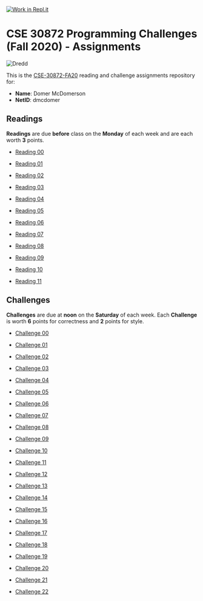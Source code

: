 [![Work in Repl.it](https://classroom.github.com/assets/work-in-replit-14baed9a392b3a25080506f3b7b6d57f295ec2978f6f33ec97e36a161684cbe9.svg)](https://classroom.github.com/online_ide?assignment_repo_id=2945228&assignment_repo_type=AssignmentRepo)
# CSE 30872 Programming Challenges (Fall 2020) - Assignments

![Dredd](https://github.com/nd-cse-30872-fa20/cse-30872-fa20-assignments/workflows/Dredd/badge.svg)

This is the [CSE-30872-FA20] reading and challenge assignments repository for:

- **Name**:     Domer McDomerson
- **NetID**:    dmcdomer

[CSE-30872-FA20]:   https://www3.nd.edu/~pbui/teaching/cse.30872.fa20/

## Readings

**Readings** are due **before** class on the **Monday** of each week and are
each worth **3** points.

- [Reading 00](https://www3.nd.edu/~pbui/teaching/cse.30872.fa20/reading00.html)

- [Reading 01](https://www3.nd.edu/~pbui/teaching/cse.30872.fa20/reading01.html)

- [Reading 02](https://www3.nd.edu/~pbui/teaching/cse.30872.fa20/reading02.html)

- [Reading 03](https://www3.nd.edu/~pbui/teaching/cse.30872.fa20/reading03.html)

- [Reading 04](https://www3.nd.edu/~pbui/teaching/cse.30872.fa20/reading04.html)

- [Reading 05](https://www3.nd.edu/~pbui/teaching/cse.30872.fa20/reading05.html)

- [Reading 06](https://www3.nd.edu/~pbui/teaching/cse.30872.fa20/reading06.html)

- [Reading 07](https://www3.nd.edu/~pbui/teaching/cse.30872.fa20/reading07.html)

- [Reading 08](https://www3.nd.edu/~pbui/teaching/cse.30872.fa20/reading08.html)

- [Reading 09](https://www3.nd.edu/~pbui/teaching/cse.30872.fa20/reading09.html)

- [Reading 10](https://www3.nd.edu/~pbui/teaching/cse.30872.fa20/reading10.html)

- [Reading 11](https://www3.nd.edu/~pbui/teaching/cse.30872.fa20/reading11.html)

## Challenges

**Challenges** are due at **noon** on the **Saturday** of each week.  Each
**Challenge** is worth **6** points for correctness and **2** points for style.

- [Challenge 00](https://www3.nd.edu/~pbui/teaching/cse.30872.fa20/challenge00.html)

- [Challenge 01](https://www3.nd.edu/~pbui/teaching/cse.30872.fa20/challenge01.html)

- [Challenge 02](https://www3.nd.edu/~pbui/teaching/cse.30872.fa20/challenge02.html)

- [Challenge 03](https://www3.nd.edu/~pbui/teaching/cse.30872.fa20/challenge03.html)

- [Challenge 04](https://www3.nd.edu/~pbui/teaching/cse.30872.fa20/challenge04.html)

- [Challenge 05](https://www3.nd.edu/~pbui/teaching/cse.30872.fa20/challenge05.html)

- [Challenge 06](https://www3.nd.edu/~pbui/teaching/cse.30872.fa20/challenge06.html)

- [Challenge 07](https://www3.nd.edu/~pbui/teaching/cse.30872.fa20/challenge07.html)

- [Challenge 08](https://www3.nd.edu/~pbui/teaching/cse.30872.fa20/challenge08.html)

- [Challenge 09](https://www3.nd.edu/~pbui/teaching/cse.30872.fa20/challenge09.html)

- [Challenge 10](https://www3.nd.edu/~pbui/teaching/cse.30872.fa20/challenge10.html)

- [Challenge 11](https://www3.nd.edu/~pbui/teaching/cse.30872.fa20/challenge11.html)

- [Challenge 12](https://www3.nd.edu/~pbui/teaching/cse.30872.fa20/challenge12.html)

- [Challenge 13](https://www3.nd.edu/~pbui/teaching/cse.30872.fa20/challenge13.html)

- [Challenge 14](https://www3.nd.edu/~pbui/teaching/cse.30872.fa20/challenge14.html)

- [Challenge 15](https://www3.nd.edu/~pbui/teaching/cse.30872.fa20/challenge15.html)

- [Challenge 16](https://www3.nd.edu/~pbui/teaching/cse.30872.fa20/challenge16.html)

- [Challenge 17](https://www3.nd.edu/~pbui/teaching/cse.30872.fa20/challenge17.html)

- [Challenge 18](https://www3.nd.edu/~pbui/teaching/cse.30872.fa20/challenge18.html)

- [Challenge 19](https://www3.nd.edu/~pbui/teaching/cse.30872.fa20/challenge19.html)

- [Challenge 20](https://www3.nd.edu/~pbui/teaching/cse.30872.fa20/challenge20.html)

- [Challenge 21](https://www3.nd.edu/~pbui/teaching/cse.30872.fa20/challenge21.html)

- [Challenge 22](https://www3.nd.edu/~pbui/teaching/cse.30872.fa20/challenge22.html)
